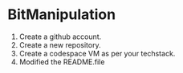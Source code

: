 # BitManipulation
1. Create a github account.
2. Create a new repository.
3. Create a codespace VM as per your techstack.
4. Modified the README.file